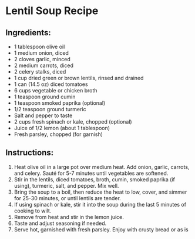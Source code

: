 # Lentil Soup Recipe

## Ingredients:

- 1 tablespoon olive oil
- 1 medium onion, diced
- 2 cloves garlic, minced
- 2 medium carrots, diced
- 2 celery stalks, diced
- 1 cup dried green or brown lentils, rinsed and drained
- 1 can (14.5 oz) diced tomatoes
- 6 cups vegetable or chicken broth
- 1 teaspoon ground cumin
- 1 teaspoon smoked paprika (optional)
- 1/2 teaspoon ground turmeric
- Salt and pepper to taste
- 2 cups fresh spinach or kale, chopped (optional)
- Juice of 1/2 lemon (about 1 tablespoon)
- Fresh parsley, chopped (for garnish)

## Instructions:

1. Heat olive oil in a large pot over medium heat. Add onion, garlic, carrots, and celery. Sauté for 5-7 minutes until vegetables are softened.
2. Stir in the lentils, diced tomatoes, broth, cumin, smoked paprika (if using), turmeric, salt, and pepper. Mix well.
3. Bring the soup to a boil, then reduce the heat to low, cover, and simmer for 25-30 minutes, or until lentils are tender.
4. If using spinach or kale, stir it into the soup during the last 5 minutes of cooking to wilt.
5. Remove from heat and stir in the lemon juice.
6. Taste and adjust seasoning if needed.
7. Serve hot, garnished with fresh parsley. Enjoy with crusty bread or as is